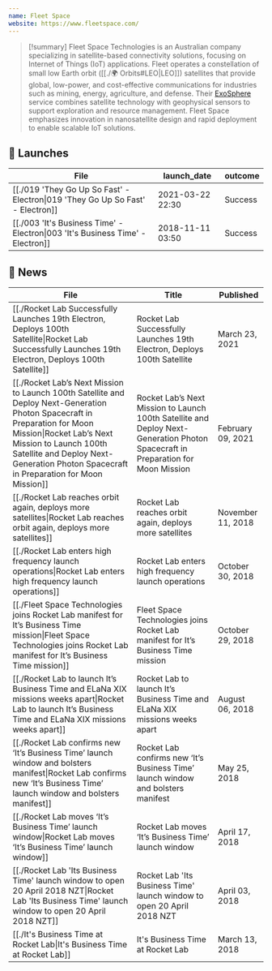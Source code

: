 ```yaml
---
name: Fleet Space
website: https://www.fleetspace.com/
---
```



>[!summary]
Fleet Space Technologies is an Australian company specializing in satellite-based connectivity solutions, focusing on Internet of Things (IoT) applications. Fleet operates a constellation of small low Earth orbit ([[./🌍 Orbits#LEO|LEO]]) satellites that provide global, low-power, and cost-effective communications for industries such as mining, energy, agriculture, and defense. Their [ExoSphere](https://www.fleetspace.com/mineral-exploration) service combines satellite technology with geophysical sensors to support exploration and resource management. Fleet Space emphasizes innovation in nanosatellite design and rapid deployment to enable scalable IoT solutions.
## 🚀 Launches

| File                                                                                            | launch_date      | outcome |
| ----------------------------------------------------------------------------------------------- | ---------------- | ------- |
| [[./019 'They Go Up So Fast' - Electron\|019 'They Go Up So Fast' - Electron]] | 2021-03-22 22:30 | Success |
| [[./003 'It's Business Time' - Electron\|003 'It's Business Time' - Electron]] | 2018-11-11 03:50 | Success |

## 📰 News
| File                                                                                                                                                                                                                                                                           | Title                                                                                                                             | Published         |
| ------------------------------------------------------------------------------------------------------------------------------------------------------------------------------------------------------------------------------------------------------------------------------ | --------------------------------------------------------------------------------------------------------------------------------- | ----------------- |
| [[./Rocket Lab Successfully Launches 19th Electron, Deploys 100th Satellite\|Rocket Lab Successfully Launches 19th Electron, Deploys 100th Satellite]]                                                                                                                   | Rocket Lab Successfully Launches 19th Electron, Deploys 100th Satellite                                                           | March 23, 2021    |
| [[./Rocket Lab’s Next Mission to Launch 100th Satellite and Deploy Next-Generation Photon Spacecraft in Preparation for Moon Mission\|Rocket Lab’s Next Mission to Launch 100th Satellite and Deploy Next-Generation Photon Spacecraft in Preparation for Moon Mission]] | Rocket Lab’s Next Mission to Launch 100th Satellite and Deploy Next-Generation Photon Spacecraft in Preparation for Moon Mission  | February 09, 2021 |
| [[./Rocket Lab reaches orbit again, deploys more satellites\|Rocket Lab reaches orbit again, deploys more satellites]]                                                                                                                                                   | Rocket Lab reaches orbit again, deploys more satellites                                                                           | November 11, 2018 |
| [[./Rocket Lab enters high frequency launch operations\|Rocket Lab enters high frequency launch operations]]                                                                                                                                                             | Rocket Lab enters high frequency launch operations                                                                                | October 30, 2018  |
| [[./Fleet Space Technologies joins Rocket Lab manifest for  It’s Business Time mission\|Fleet Space Technologies joins Rocket Lab manifest for  It’s Business Time mission]]                                                                                             | Fleet Space Technologies joins Rocket Lab manifest for  It’s Business Time mission                                                | October 29, 2018  |
| [[./Rocket Lab to launch It’s Business Time and ELaNa XIX missions weeks apart\|Rocket Lab to launch It’s Business Time and ELaNa XIX missions weeks apart]]                                                                                                             | Rocket Lab to launch It’s Business Time and ELaNa XIX missions weeks apart                                                        | August 06, 2018   |
| [[./Rocket Lab confirms new ‘It’s Business Time’ launch window and bolsters manifest\|Rocket Lab confirms new ‘It’s Business Time’ launch window and bolsters manifest]]                                                                                                 | Rocket Lab confirms new ‘It’s Business Time’ launch window and bolsters manifest                                                  | May 25, 2018      |
| [[./Rocket Lab moves ‘It’s Business Time’ launch window\|Rocket Lab moves ‘It’s Business Time’ launch window]]                                                                                                                                                           | Rocket Lab moves ‘It’s Business Time’ launch window                                                                               | April 17, 2018    |
| [[./Rocket Lab 'Its Business Time' launch window to open 20 April 2018 NZT\|Rocket Lab 'Its Business Time' launch window to open 20 April 2018 NZT]]                                                                                                                     | Rocket Lab 'Its Business Time' launch window to open 20 April 2018 NZT                                                            | April 03, 2018    |
| [[./It's Business Time at Rocket Lab\|It's Business Time at Rocket Lab]]                                                                                                                                                                                                 | It's Business Time at Rocket Lab                                                                                                  | March 13, 2018    |


